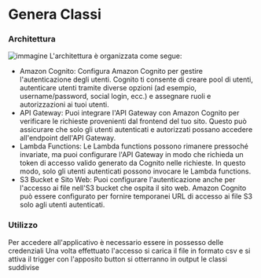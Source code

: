 Genera Classi
======
### Architettura
![immagine](https://github.com/lucadigangi/generateClass/assets/57185672/e3d42917-1240-45e6-b62a-2480b625109f)
L'architettura è organizzata come segue:
<ul>
<li>Amazon Cognito: Configura Amazon Cognito per gestire l'autenticazione degli utenti. Cognito ti consente di creare pool di utenti, autenticare utenti tramite diverse opzioni (ad esempio, username/password, social login, ecc.) e assegnare ruoli e autorizzazioni ai tuoi utenti.</li>

<li>API Gateway: Puoi integrare l'API Gateway con Amazon Cognito per verificare le richieste provenienti dal frontend del tuo sito. Questo può assicurare che solo gli utenti autenticati e autorizzati possano accedere all'endpoint dell'API Gateway.</li> 

<li>Lambda Functions: Le Lambda functions possono rimanere pressoché invariate, ma puoi configurare l'API Gateway in modo che richieda un token di accesso valido generato da Cognito nelle richieste. In questo modo, solo gli utenti autenticati possono invocare le Lambda functions.</li> 

<li>S3 Bucket e Sito Web: Puoi configurare l'autenticazione anche per l'accesso ai file nell'S3 bucket che ospita il sito web. Amazon Cognito può essere configurato per fornire temporanei URL di accesso ai file S3 solo agli utenti autenticati.</li> 
</ul>

### Utilizzo
Per accedere all'applicativo è necessario essere in possesso delle credenziali
Una volta effettuato l'accesso si carica il file in formato csv e si attiva il trigger con l'apposito button
si otterranno in output le classi suddivise
